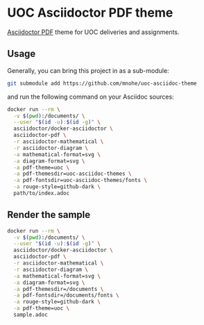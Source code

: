 # UOC Asciidoctor PDF theme

[Asciidoctor PDF](https://github.com/asciidoctor/asciidoctor-pdf) theme for UOC deliveries and assignments. 

## Usage

Generally, you can bring this project in as a sub-module:

``` sh
git submodule add https://github.com/mnohe/uoc-asciidoc-theme
```
and run the following command on your Asciidoc sources:

``` sh
docker run --rm \
  -v $(pwd):/documents/ \
  --user "$(id -u):$(id -g)" \
  asciidoctor/docker-asciidoctor \
  asciidoctor-pdf \
  -r asciidoctor-mathematical \
  -r asciidoctor-diagram \
  -a mathematical-format=svg \
  -a diagram-format=svg \
  -a pdf-theme=uoc \
  -a pdf-themesdir=uoc-asciidoc-themes \
  -a pdf-fontsdir=uoc-asciidoc-themes/fonts \
  -a rouge-style=github-dark \
  path/to/index.adoc
```

## Render the sample

``` sh
docker run --rm \
  -v $(pwd):/documents/ \
  --user "$(id -u):$(id -g)" \
  asciidoctor/docker-asciidoctor \
  asciidoctor-pdf \
  -r asciidoctor-mathematical \
  -r asciidoctor-diagram \
  -a mathematical-format=svg \
  -a diagram-format=svg \
  -a pdf-themesdir=/documents \
  -a pdf-fontsdir=/documents/fonts \
  -a rouge-style=github-dark \
  -a pdf-theme=uoc \
  sample.adoc
```
